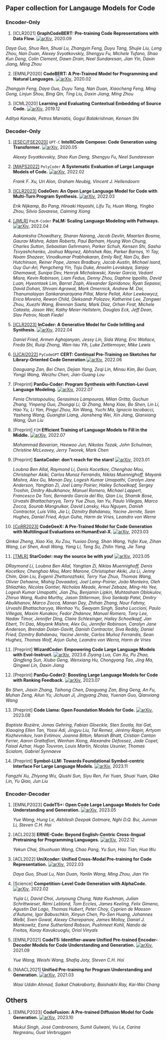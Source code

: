 ## Paper collection for Langauge Models for Code
### Encoder-Only

1. [ICLR2021] **GraphCodeBERT: Pre-training Code Representations with Data Flow.** [![arXiv](https://img.shields.io/badge/arXiv-2009.08366-b31b1b.svg)](https://arxiv.org/abs/2009.08366), 2020.09
   
  *Daya Guo, Shuo Ren, Shuai Lu, Zhangyin Feng, Duyu Tang, Shujie Liu, Long Zhou, Nan Duan, Alexey Svyatkovskiy, Shengyu Fu, Michele Tufano, Shao Kun Deng, Colin Clement, Dawn Drain, Neel Sundaresan, Jian Yin, Daxin Jiang, Ming Zhou* 


2. [EMNLP2020] **CodeBERT: A Pre-Trained Model for Programming and Natural Languages.** [![arXiv](https://img.shields.io/badge/arXiv-2002.08155-b31b1b.svg)](https://arxiv.org/abs/2002.08155), 2020.02
   
  *Zhangyin Feng, Daya Guo, Duyu Tang, Nan Duan, Xiaocheng Feng, Ming Gong, Linjun Shou, Bing Qin, Ting Liu, Daxin Jiang, Ming Zhou* 


3. [ICML2020] **Learning and Evaluating Contextual Embedding of Source Code.** [![arXiv](https://img.shields.io/badge/arXiv-2001.00059-b31b1b.svg)](https://arxiv.org/abs/2001.00059), 2019.12
   
  *Aditya Kanade, Petros Maniatis, Gogul Balakrishnan, Kensen Shi* 


### Decoder-Only
1. [[ESEC/FSE2020]](https://2020.esec-fse.org/details/esecfse-2020-industry-papers/13/IntelliCode-Compose-Code-Generation-using-Transformer) `GPT-C` **IntelliCode Compose: Code Generation using Transformer.** [![arXiv](https://img.shields.io/badge/arXiv-2005.08025-b31b1b.svg)](https://arxiv.org/abs/2005.08025), 2020.05

   *Alexey Svyatkovskiy, Shao Kun Deng, Shengyu Fu, Neel Sundaresan*

2. [[MAPS2022]](https://dl.acm.org/doi/abs/10.1145/3520312.3534862) `PolyCoder` **A Systematic Evaluation of Large Language Models of Code.** [![arXiv](https://img.shields.io/badge/arXiv-2202.13169-b31b1b.svg)](https://arxiv.org/abs/2202.13169), 2022.02

   *Frank F. Xu, Uri Alon, Graham Neubig, Vincent J. Hellendoorn*
   
3. [[ICLR2023]](https://openreview.net/forum?id=iaYcJKpY2B_) **CodeGen: An Open Large Language Model for Code with Multi-Turn Program Synthesis.** [![arXiv](https://img.shields.io/badge/arXiv-2203.13474-b31b1b.svg)](https://arxiv.org/abs/2203.13474), 2022.03

   *Erik Nijkamp, Bo Pang, Hiroaki Hayashi, Lifu Tu, Huan Wang, Yingbo Zhou, Silvio Savarese, Caiming Xiong*
   
4. [[JMLR]](https://jmlr.org/papers/v24/22-1144.html) `PaLM-Coder` **PaLM: Scaling Language Modeling with Pathways.** [![arXiv](https://img.shields.io/badge/arXiv-2204.02311-b31b1b.svg)](https://arxiv.org/abs/2204.02311), 2022.04

   *Aakanksha Chowdhery, Sharan Narang, Jacob Devlin, Maarten Bosma, Gaurav Mishra, Adam Roberts, Paul Barham, Hyung Won Chung, Charles Sutton, Sebastian Gehrmann, Parker Schuh, Kensen Shi, Sasha Tsvyashchenko, Joshua Maynez, Abhishek Rao, Parker Barnes, Yi Tay, Noam Shazeer, Vinodkumar Prabhakaran, Emily Reif, Nan Du, Ben Hutchinson, Reiner Pope, James Bradbury, Jacob Austin, Michael Isard, Guy Gur-Ari, Pengcheng Yin, Toju Duke, Anselm Levskaya, Sanjay Ghemawat, Sunipa Dev, Henryk Michalewski, Xavier Garcia, Vedant Misra, Kevin Robinson, Liam Fedus, Denny Zhou, Daphne Ippolito, David Luan, Hyeontaek Lim, Barret Zoph, Alexander Spiridonov, Ryan Sepassi, David Dohan, Shivani Agrawal, Mark Omernick, Andrew M. Dai, Thanumalayan Sankaranarayana Pillai, Marie Pellat, Aitor Lewkowycz, Erica Moreira, Rewon Child, Oleksandr Polozov, Katherine Lee, Zongwei Zhou, Xuezhi Wang, Brennan Saeta, Mark Diaz, Orhan Firat, Michele Catasta, Jason Wei, Kathy Meier-Hellstern, Douglas Eck, Jeff Dean, Slav Petrov, Noah Fiedel*

5. [[ICLR2023]](https://openreview.net/forum?id=hQwb-lbM6EL) **InCoder: A Generative Model for Code Infilling and Synthesis.** [![arXiv](https://img.shields.io/badge/arXiv-2204.05999-b31b1b.svg)](https://arxiv.org/abs/2204.05999), 2022.04

   *Daniel Fried, Armen Aghajanyan, Jessy Lin, Sida Wang, Eric Wallace, Freda Shi, Ruiqi Zhong, Wen-tau Yih, Luke Zettlemoyer, Mike Lewis*

6. [[IJCAI2022]](https://www.ijcai.org/proceedings/2022/329) `PyCodeGPT` **CERT: Continual Pre-Training on Sketches for Library-Oriented Code Generation** [![arXiv](https://img.shields.io/badge/arXiv-2206.06888-b31b1b.svg)](https://arxiv.org/abs/2206.06888), 2022.06

   *Daoguang Zan, Bei Chen, Dejian Yang, Zeqi Lin, Minsu Kim, Bei Guan, Yongji Wang, Weizhu Chen, Jian-Guang Lou*

7. [Preprint] **PanGu-Coder: Program Synthesis with Function-Level Language Modeling.** [![arXiv](https://img.shields.io/badge/arXiv-2207.11280-b31b1b.svg)](https://arxiv.org/abs/22207.11280), 2022.07

   *Fenia Christopoulou, Gerasimos Lampouras, Milan Gritta, Guchun Zhang, Yinpeng Guo, Zhongqi Li, Qi Zhang, Meng Xiao, Bo Shen, Lin Li, Hao Yu, Li Yan, Pingyi Zhou, Xin Wang, Yuchi Ma, Ignacio Iacobacci, Yasheng Wang, Guangtai Liang, Jiansheng Wei, Xin Jiang, Qianxiang Wang, Qun Liu*

8. [Preprint] `FIM` **Efficient Training of Language Models to Fill in the Middle.** [![arXiv](https://img.shields.io/badge/arXiv-2207.14255-b31b1b.svg)](https://arxiv.org/abs/2207.14255), 2022.07

   *Mohammad Bavarian, Heewoo Jun, Nikolas Tezak, John Schulman, Christine McLeavey, Jerry Tworek, Mark Chen*

9. [Preprint] **SantaCoder: don't reach for the stars!** [![arXiv](https://img.shields.io/badge/arXiv-2301.03988-b31b1b.svg)](https://arxiv.org/abs/2301.03988), 2023.01

   *Loubna Ben Allal, Raymond Li, Denis Kocetkov, Chenghao Mou, Christopher Akiki, Carlos Munoz Ferrandis, Niklas Muennighoff, Mayank Mishra, Alex Gu, Manan Dey, Logesh Kumar Umapathi, Carolyn Jane Anderson, Yangtian Zi, Joel Lamy Poirier, Hailey Schoelkopf, Sergey Troshin, Dmitry Abulkhanov, Manuel Romero, Michael Lappert, Francesco De Toni, Bernardo García del Río, Qian Liu, Shamik Bose, Urvashi Bhattacharyya, Terry Yue Zhuo, Ian Yu, Paulo Villegas, Marco Zocca, Sourab Mangrulkar, David Lansky, Huu Nguyen, Danish Contractor, Luis Villa, Jia Li, Dzmitry Bahdanau, Yacine Jernite, Sean Hughes, Daniel Fried, Arjun Guha, Harm de Vries, Leandro von Werra* 
   
10. [[CoRR2023]](https://openreview.net/forum?id=NRhaCyPhQbm) **CodeGeeX: A Pre-Trained Model for Code Generation with Multilingual Evaluations on HumanEval-X.** [![arXiv](https://img.shields.io/badge/arXiv-2303.17568-b31b1b.svg)](https://arxiv.org/abs/2303.17568), 2023.03

   *Qinkai Zheng, Xiao Xia, Xu Zou, Yuxiao Dong, Shan Wang, Yufei Xue, Zihan Wang, Lei Shen, Andi Wang, Yang Li, Teng Su, Zhilin Yang, Jie Tang* 
   

11. [[TMLR]](https://openreview.net/forum?id=KoFOg41haE) **StarCoder: may the source be with you!** [![arXiv](https://img.shields.io/badge/arXiv-2305.06161-b31b1b.svg)](https://arxiv.org/abs/2305.06161), 2023.05

   *DRaymond Li, Loubna Ben Allal, Yangtian Zi, Niklas Muennighoff, Denis Kocetkov, Chenghao Mou, Marc Marone, Christopher Akiki, Jia Li, Jenny Chim, Qian Liu, Evgenii Zheltonozhskii, Terry Yue Zhuo, Thomas Wang, Olivier Dehaene, Mishig Davaadorj, Joel Lamy-Poirier, João Monteiro, Oleh Shliazhko, Nicolas Gontier, Nicholas Meade, Armel Zebaze, Ming-Ho Yee, Logesh Kumar Umapathi, Jian Zhu, Benjamin Lipkin, Muhtasham Oblokulov, Zhiruo Wang, Rudra Murthy, Jason Stillerman, Siva Sankalp Patel, Dmitry Abulkhanov, Marco Zocca, Manan Dey, Zhihan Zhang, Nour Fahmy, Urvashi Bhattacharyya, Wenhao Yu, Swayam Singh, Sasha Luccioni, Paulo Villegas, Maxim Kunakov, Fedor Zhdanov, Manuel Romero, Tony Lee, Nadav Timor, Jennifer Ding, Claire Schlesinger, Hailey Schoelkopf, Jan Ebert, Tri Dao, Mayank Mishra, Alex Gu, Jennifer Robinson, Carolyn Jane Anderson, Brendan Dolan-Gavitt, Danish Contractor, Siva Reddy, Daniel Fried, Dzmitry Bahdanau, Yacine Jernite, Carlos Muñoz Ferrandis, Sean Hughes, Thomas Wolf, Arjun Guha, Leandro von Werra, Harm de Vries*

11. [Preprint] **WizardCoder: Empowering Code Large Language Models with Evol-Instruct.** [![arXiv](https://img.shields.io/badge/arXiv-2306.08568-b31b1b.svg)](https://arxiv.org/abs/2306.08568), 2023.6
  *Ziyang Luo, Can Xu, Pu Zhao, Qingfeng Sun, Xiubo Geng, Wenxiang Hu, Chongyang Tao, Jing Ma, Qingwei Lin, Daxin Jiang* 

12. [Preprint] **PanGu-Coder2: Boosting Large Language Models for Code with Ranking Feedback.** [![arXiv](https://img.shields.io/badge/arXiv-2307.14936-b31b1b.svg)](https://arxiv.org/abs/2307.14936), 2023.07

   *Bo Shen, Jiaxin Zhang, Taihong Chen, Daoguang Zan, Bing Geng, An Fu, Muhan Zeng, Ailun Yu, Jichuan Ji, Jingyang Zhao, Yuenan Guo, Qianxiang Wang* 

13. [Preprint] **Code Llama: Open Foundation Models for Code.** [![arXiv](https://img.shields.io/badge/arXiv-2308.12950-b31b1b.svg)](https://arxiv.org/abs/2308.12950), 2023.08

   *Baptiste Rozière, Jonas Gehring, Fabian Gloeckle, Sten Sootla, Itai Gat, Xiaoqing Ellen Tan, Yossi Adi, Jingyu Liu, Tal Remez, Jérémy Rapin, Artyom Kozhevnikov, Ivan Evtimov, Joanna Bitton, Manish Bhatt, Cristian Canton Ferrer, Aaron Grattafiori, Wenhan Xiong, Alexandre Défossez, Jade Copet, Faisal Azhar, Hugo Touvron, Louis Martin, Nicolas Usunier, Thomas Scialom, Gabriel Synnaeve* 

14. [Preprint] **Symbol-LLM: Towards Foundational Symbol-centric Interface For Large Language Models.** [![arXiv](https://img.shields.io/badge/arXiv-2311.09278-b31b1b.svg)](https://arxiv.org/abs/2311.09278), 2023.11

   *Fangzhi Xu, Zhiyong Wu, Qiushi Sun, Siyu Ren, Fei Yuan, Shuai Yuan, Qika Lin, Yu Qiao, Jun Liu* 

   <!-- *Fangzhi Xu, Zhiyong Wu, Qiushi Sun, Siyu Ren, Fei Yuan, Shuai Yuan, Qika Lin, Yu Qiao, Jun Liu*  [[pdf](https://arxiv.org/abs/2311.09278)], 2022.5 -->

### Encoder-Decoder

1. [EMNLP2023] **CodeT5+: Open Code Large Language Models for Code Understanding and Generation.** [![arXiv](https://img.shields.io/badge/arXiv-2305.07922-b31b1b.svg)](https://arxiv.org/abs/2305.07922), 2023.05

   *Yue Wang, Hung Le, Akhilesh Deepak Gotmare, Nghi D.Q. Bui, Junnan Li, Steven C.H. Hoi* 

2. [ACL2023] **ERNIE-Code: Beyond English-Centric Cross-lingual Pretraining for Programming Languages.** [![arXiv](https://img.shields.io/badge/arXiv-212.06742-b31b1b.svg)](https://arxiv.org/abs/2212.06742), 2022.12

   *Yekun Chai, Shuohuan Wang, Chao Pang, Yu Sun, Hao Tian, Hua Wu* 

3. [ACL2022] **UniXcoder: Unified Cross-Modal Pre-training for Code Representation.** [![arXiv](https://img.shields.io/badge/arXiv-2203.03850-b31b1b.svg)](https://arxiv.org/abs/2203.03850), 2022.03

   *Daya Guo, Shuai Lu, Nan Duan, Yanlin Wang, Ming Zhou, Jian Yin* 

4. [Science] **Competition-Level Code Generation with AlphaCode.** [![arXiv](https://img.shields.io/badge/arXiv-2203.07814-b31b1b.svg)](https://arxiv.org/abs/2203.07814), 2022.02

   *Yujia Li, David Choi, Junyoung Chung, Nate Kushman, Julian Schrittwieser, Rémi Leblond, Tom Eccles, James Keeling, Felix Gimeno, Agustin Dal Lago, Thomas Hubert, Peter Choy, Cyprien de Masson d'Autume, Igor Babuschkin, Xinyun Chen, Po-Sen Huang, Johannes Welbl, Sven Gowal, Alexey Cherepanov, James Molloy, Daniel J. Mankowitz, Esme Sutherland Robson, Pushmeet Kohli, Nando de Freitas, Koray Kavukcuoglu, Oriol Vinyals*

5. [EMNLP2021] **CodeT5: Identifier-aware Unified Pre-trained Encoder-Decoder Models for Code Understanding and Generation.** [![arXiv](https://img.shields.io/badge/arXiv-2109.00859-b31b1b.svg)](https://arxiv.org/abs/2109.00859), 2021.09

   *Yue Wang, Weishi Wang, Shafiq Joty, Steven C.H. Hoi* 

6. [NAACL2021] **Unified Pre-training for Program Understanding and Generation.** [![arXiv](https://img.shields.io/badge/arXiv-2103.06333-b31b1b.svg)](https://arxiv.org/abs/2103.06333), 2021.03

   *Wasi Uddin Ahmad, Saikat Chakraborty, Baishakhi Ray, Kai-Wei Chang* 


## Others

1. [EMNLP2023] **CodeFusion: A Pre-trained Diffusion Model for Code Generation.** [![arXiv](https://img.shields.io/badge/arXiv-2310.17680-b31b1b.svg)](https://arxiv.org/abs/2310.17680), 2023.10

   *Mukul Singh, José Cambronero, Sumit Gulwani, Vu Le, Carina Negreanu, Gust Verbruggen* 

